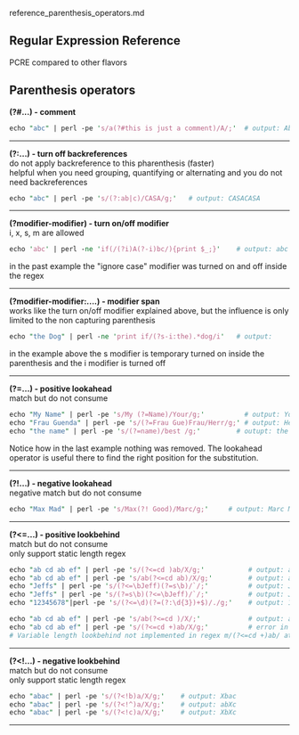 reference_parenthesis_operators.md

Regular Expression Reference
---
PCRE compared to other flavors

Parenthesis operators
---

**(?#...) - comment**</br>
```perl
echo "abc" | perl -pe 's/a(?#this is just a comment)/A/;'  # output: Abc
```

---

**(?:...)	- turn off backreferences**</br>
do not apply backreference to this pharenthesis (faster)</br>
helpful when you need grouping, quantifying or alternating and you do not need backreferences</br>
```perl
echo "abc" | perl -pe 's/(?:ab|c)/CASA/g;'	 # output: CASACASA
```

---

**(?modifier-modifier)	- turn on/off modifier**</br>
i, x, s, m are allowed
```perl
echo 'abc' | perl -ne 'if(/(?i)A(?-i)bc/){print $_;}'    # output: abc
```
in the past example the "ignore case" modifier was turned on and off inside the regex

---

**(?modifier-modifier:....)	- modifier span**</br>
works like the turn on/off modifier explained above, but the influence is only limited to the non capturing parenthesis
```perl
echo "the Dog" | perl -ne 'print if/(?s-i:the).*dog/i'   # output: 
```
in the example above the s modifier is temporary turned on inside the parenthesis and the i modifier is turned off

---

**(?=...)	- positive lookahead**</br>
match but do not consume</br>
```perl
echo "My Name" | perl -pe 's/My (?=Name)/Your/g;'          # output: YourName
echo "Frau Guenda" | perl -pe 's/(?=Frau Gue)Frau/Herr/g;' # output: Herr Guenda
echo "the name" | perl -pe 's/(?=name)/best /g;'         # outupt: the best name
```
Notice how in the last example nothing was removed. The lookahead operator is useful there to find the
right position for the substitution.

---

**(?!...)	- negative lookahead**</br>
negative match but do not consume</br>
```perl
echo "Max Mad" | perl -pe 's/Max(?! Good)/Marc/g;'     # output: Marc Mad
```

---

**(?<=...)	- positive lookbehind**</br>
match but do not consume</br>
only support static length regex</br>
```perl
echo "ab cd ab ef" | perl -pe 's/(?<=cd )ab/X/g;'           # output: ab cd X ef
echo "ab cd ab ef" | perl -pe 's/ab(?<=cd ab)/X/g;'         # output: ab cd X ef
echo "Jeffs" | perl -pe 's/(?<=\bJeff)(?=s\b)/`/;'          # output: Jeff`s
echo "Jeffs" | perl -pe 's/(?=s\b)(?<=\bJeff)/`/;'          # output: Jeff`s
echo "12345678"|perl -pe 's/(?<=\d)(?=(?:\d{3})+$)/./g;'    # output: 12.345.678
```

```perl
echo "ab cd ab ef" | perl -pe 's/ab(?<=cd )/X/;'            # output: ab cd ab ef
echo "ab cd ab ef" | perl -pe 's/(?<=cd +)ab/X/g;'          # error in perl only static length is supported!
# Variable length lookbehind not implemented in regex m/(?<=cd +)ab/ at -e line 1.
```

---

**(?<!...) - negative lookbehind**</br>
match but do not consume</br>
only support static length regex
```perl
echo "abac" | perl -pe 's/(?<!b)a/X/g;'    # output: Xbac
echo "abac" | perl -pe 's/(?<!^)a/X/g;'    # output: abXc
echo "abac" | perl -pe 's/(?<!c)a/X/g;'    # output: XbXc
```

---


